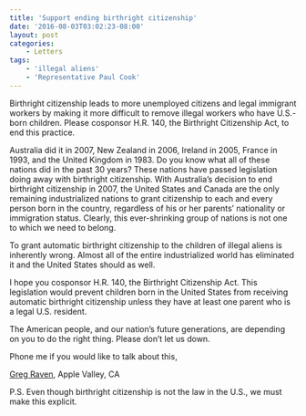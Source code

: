 ```yaml
---
title: 'Support ending birthright citizenship'
date: '2016-08-03T03:02:23-08:00'
layout: post
categories:
    - Letters
tags:
    - 'illegal aliens'
    - 'Representative Paul Cook'
---
```


Birthright citizenship leads to more unemployed citizens and legal immigrant workers by making it more difficult to remove illegal workers who have U.S.-born children. Please cosponsor H.R. 140, the Birthright Citizenship Act, to end this practice.

Australia did it in 2007, New Zealand in 2006, Ireland in 2005, France in 1993, and the United Kingdom in 1983. Do you know what all of these nations did in the past 30 years? These nations have passed legislation doing away with birthright citizenship. With Australia’s decision to end birthright citizenship in 2007, the United States and Canada are the only remaining industrialized nations to grant citizenship to each and every person born in the country, regardless of his or her parents’ nationality or immigration status. Clearly, this ever-shrinking group of nations is not one to which we need to belong.

To grant automatic birthright citizenship to the children of illegal aliens is inherently wrong. Almost all of the entire industrialized world has eliminated it and the United States should as well.

I hope you cosponsor H.R. 140, the Birthright Citizenship Act. This legislation would prevent children born in the United States from receiving automatic birthright citizenship unless they have at least one parent who is a legal U.S. resident.

The American people, and our nation’s future generations, are depending on you to do the right thing. Please don’t let us down.

Phone me if you would like to talk about this,

[Greg Raven](https://www.gregraven.org), Apple Valley, CA

P.S. Even though birthright citizenship is not the law in the U.S., we must make this explicit.
